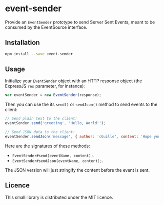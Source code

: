 # event-sender
Provide an `EventSender` prototype to send Server Sent Events, meant to be consumed by the EventSource interface.

## Installation

```bash
npm install --save event-sender
```

## Usage

Initialize your `EventSender` object with an HTTP response object (the ExpressJS `res` parameter, for instance):
```js
var eventSender = new EventSender(response);
```

Then you can use the its `send()` or `sendJson()` method to send events to the client:
```js
// Send plain text to the client:
eventSender.send('greeting', 'Hello, World!');

// Send JSON data to the client:
eventSender.sendJson('message', { author: 'cGuille', content: 'Hope you like it!' });
```

Here are the signatures of these methods:
- `EventSender#send(eventName, content);`.
- `EventSender#sendJson(eventName, content);`.
 
The JSON version will just stringify the content before the event is sent.

## Licence

This small library is distributed under the MIT licence.
